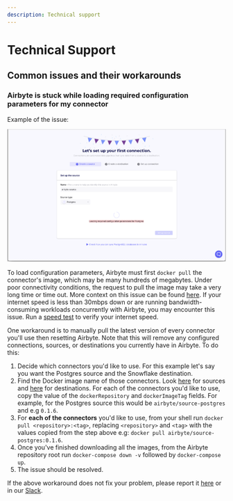 ```yaml
---
description: Technical support
---
```


# Technical Support

## Common issues and their workarounds

### Airbyte is stuck while loading required configuration parameters for my connector

Example of the issue:

![](.gitbook/assets/faq_stuck_onboarding.png)

To load configuration parameters, Airbyte must first `docker pull` the connector's image, which may be many hundreds of megabytes. Under poor connectivity conditions, the request to pull the image may take a very long time or time out. More context on this issue can be found [here](https://github.com/airbytehq/airbyte/issues/1462). If your internet speed is less than 30mbps down or are running bandwidth-consuming workloads concurrently with Airbyte, you may encounter this issue. Run a [speed test](https://fast.com/) to verify your internet speed.

One workaround is to manually pull the latest version of every connector you'll use then resetting Airbyte. Note that this will remove any configured connections, sources, or destinations you currently have in Airbyte. To do this: 

1. Decide which connectors you'd like to use. For this example let's say you want the Postgres source and the Snowflake destination.
2. Find the Docker image name of those connectors. Look [here](https://github.com/airbytehq/airbyte/blob/master/airbyte-config/init/src/main/resources/seed/source_definitions.yaml) for sources and [here](https://github.com/airbytehq/airbyte/blob/master/airbyte-config/init/src/main/resources/seed/destination_definitions.yaml) for destinations. For each of the connectors you'd like to use, copy the value of the `dockerRepository` and `dockerImageTag` fields. For example, for the Postgres source this would be `airbyte/source-postgres` and e.g `0.1.6`.
3. For **each of the connectors** you'd like to use, from your shell run `docker pull <repository>:<tag>`, replacing `<repository>` and `<tag>` with the values copied from the step above e.g: `docker pull airbyte/source-postgres:0.1.6`.
4. Once you've finished downloading all the images, from the Airbyte repository root run `docker-compose down -v` followed by `docker-compose up`.
5. The issue should be resolved.

If the above workaround does not fix your problem, please report it [here](https://github.com/airbytehq/airbyte/issues/1462) or in our [Slack](https://slack.airbyte.io).


